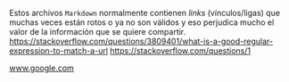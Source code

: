 Estos archivos `Markdown` normalmente contienen _links_ (vínculos/ligas) que
muchas veces están rotos 
o ya no son válidos y eso perjudica mucho el valor de
la información que se quiere compartir.
https://stackoverflow.com/questions/3809401/what-is-a-good-regular-expression-to-match-a-url
https://stackoverflow.com/questions/1

www.google.com